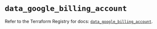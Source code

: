 # `data_google_billing_account`

Refer to the Terraform Registry for docs: [`data_google_billing_account`](https://registry.terraform.io/providers/hashicorp/google/5.16.0/docs/data-sources/billing_account).
